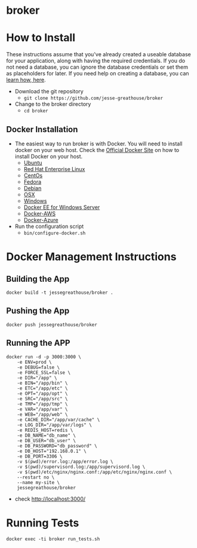 broker
====
# How to Install
These instructions assume that you've already created a useable database for your application, along with having the required credentials. If you do not need a database, you can ignore the database credentials or set them as placeholders for later. If you need help on creating a database, you can [learn how, here](https://www.postgresql.org/docs/10/tutorial-install.html).

* Download the git repository
    * `git clone https://github.com/jesse-greathouse/broker`
* Change to the broker directory
    * `cd broker`

## Docker Installation
* The easiest way to run broker is with Docker. You will need to install docker on your web host. Check the [Official Docker Site](https://docs.docker.com/engine/installation/) on how to install Docker on your host.
    * [Ubuntu](https://docs.docker.com/engine/installation/linux/ubuntu/)
    * [Red Hat Enterprise Linux](https://docs.docker.com/engine/installation/linux/rhel/)
    * [CentOs](https://docs.docker.com/engine/installation/linux/centos/)
    * [Fedora](https://docs.docker.com/engine/installation/linux/fedora/)
    * [Debian](https://docs.docker.com/engine/installation/linux/debian/)
    * [OSX](https://docs.docker.com/docker-for-mac/install/)
    * [Windows](https://docs.docker.com/docker-for-windows/install/)
    * [Docker EE for Windows Server](https://docs.docker.com/docker-ee-for-windows/install/)
    * [Docker-AWS](https://docs.docker.com/docker-for-aws/)
    * [Docker-Azure](https://docs.docker.com/docker-for-azure/)
* Run the configuration script
    * `bin/configure-docker.sh`


# Docker Management Instructions
## Building the App
    docker build -t jessegreathouse/broker .

## Pushing the App
    docker push jessegreathouse/broker

## Running the APP
    docker run -d -p 3000:3000 \
        -e ENV=prod \
        -e DEBUG=false \
        -e FORCE_SSL=false \
        -e DIR="/app" \
        -e BIN="/app/bin" \
        -e ETC="/app/etc" \
        -e OPT="/app/opt" \
        -e SRC="/app/src" \
        -e TMP="/app/tmp" \
        -e VAR="/app/var" \
        -e WEB="/app/web" \
        -e CACHE_DIR="/app/var/cache" \
        -e LOG_DIR="/app/var/logs" \
        -e REDIS_HOST=redis \
        -e DB_NAME="db_name" \
        -e DB_USER="db_user" \
        -e DB_PASSWORD="db_password" \
        -e DB_HOST="192.168.0.1" \
        -e DB_PORT=3306 \
        -v $(pwd)/error.log:/app/error.log \
        -v $(pwd)/supervisord.log:/app/supervisord.log \
        -v $(pwd)/etc/nginx/nginx.conf:/app/etc/nginx/nginx.conf \
        --restart no \
        --name my-site \
        jessegreathouse/broker

* check [http://localhost:3000/](http://localhost:3000/)

# Running Tests
    docker exec -ti broker run_tests.sh
